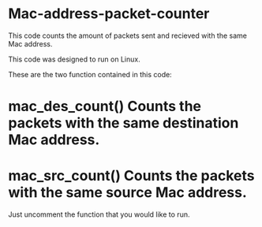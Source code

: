 # Mac-address-packet-counter
This code counts the amount of packets sent and recieved with the same Mac address.

This code was designed to run on Linux.

These are the two function contained in this code:

# mac_des_count()     Counts the packets with the same destination Mac address.
# mac_src_count()     Counts the packets with the same source Mac address.

Just uncomment the function that you would like to run.
